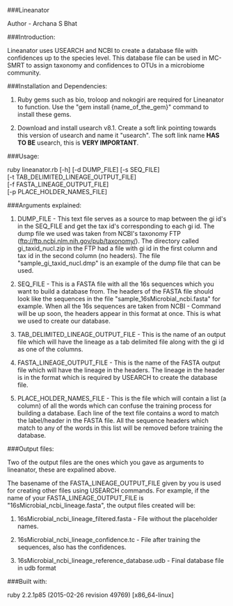 ###Lineanator

Author - Archana S Bhat

###Introduction:

Lineanator uses USEARCH and NCBI to create a database file with confidences up to the species level. 
This database file can be used in MC-SMRT to assign taxonomy and confidences to OTUs in a microbiome community.


###Installation and Dependencies: 

1) Ruby gems such as bio, troloop and nokogiri are required for Lineanator to function. Use the "gem install {name_of_the_gem}" command to install these gems.

2) Download and install usearch v8.1.
   Create a soft link pointing towards this version of usearch and name it "usearch". The soft link name **HAS TO BE** usearch, this is **VERY IMPORTANT**.


###Usage: 

ruby lineanator.rb 	[-h] [-d DUMP_FILE] [-s SEQ_FILE] <br /> 
	[-t TAB_DELIMITED_LINEAGE_OUTPUT_FILE] <br />
	[-f FASTA_LINEAGE_OUTPUT_FILE] <br />
	[-p PLACE_HOLDER_NAMES_FILE] <br />


###Arguments explained:

1) DUMP_FILE - This text file serves as a source to map between the gi id's in the SEQ_FILE and get the tax id's corresponding to each gi id. 
   The dump file we used was taken from NCBI's taxonomy FTP (ftp://ftp.ncbi.nlm.nih.gov/pub/taxonomy/). 
   The directory called gi_taxid_nucl.zip in the FTP had a file with gi id in the first column and tax id in the second column (no headers).
   The file "sample_gi_taxid_nucl.dmp" is an example of the dump file that can be used. 

2) SEQ_FILE - This is a FASTA file with all the 16s sequences which you want to build a database from. 
   The headers of the FASTA file should look like the sequences in the file "sample_16sMicrobial_ncbi.fasta" for example.
   When all the 16s sequences are taken from NCBI - Command will be up soon, the headers appear in this format at once. This is what we used to create our database.

3) TAB_DELIMITED_LINEAGE_OUTPUT_FILE - This is the name of an output file which will have the lineage as a tab delimited file along with the gi id as one of the columns.

4) FASTA_LINEAGE_OUTPUT_FILE - This is the name of the FASTA output file which will have the lineage in the headers. 
   The lineage in the header is in the format which is required by USEARCH to create the database file. 

5) PLACE_HOLDER_NAMES_FILE - This is the file which will contain a list (a column) of all the words which can confuse the training process for building a database. 
   Each line of the text file contains  a word to match the label/header in the FASTA file. All the sequence headers which match to any of the words in this list will be removed before training the database.


###Output files:

Two of the output files are the ones which you gave as arguments to lineanator, these are expalined above.

The basename of the FASTA_LINEAGE_OUTPUT_FILE given by you is used for creating other files using USEARCH commands. 
For example, if the name of your FASTA_LINEAGE_OUTPUT_FILE is "16sMicrobial_ncbi_lineage.fasta", the output files created will be:

1) 16sMicrobial_ncbi_lineage_filtered.fasta - File without the placeholder names.

2) 16sMicrobial_ncbi_lineage_confidence.tc - File after training the sequences, also has the confidences.

3) 16sMicrobial_ncbi_lineage_reference_database.udb - Final database file in udb format

 
###Built with: 

ruby 2.2.1p85 (2015-02-26 revision 49769) [x86_64-linux]